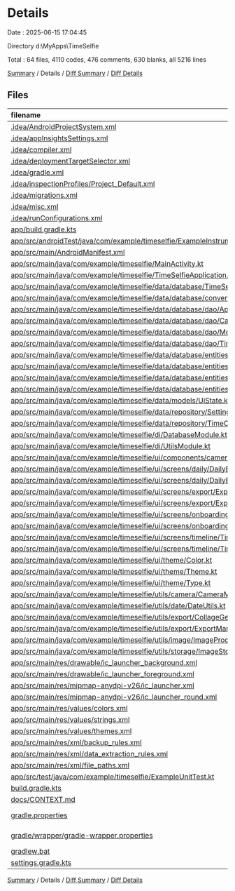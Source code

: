 # Details

Date : 2025-06-15 17:04:45

Directory d:\\MyApps\\TimeSelfie

Total : 64 files,  4110 codes, 476 comments, 630 blanks, all 5216 lines

[Summary](results.md) / Details / [Diff Summary](diff.md) / [Diff Details](diff-details.md)

## Files
| filename | language | code | comment | blank | total |
| :--- | :--- | ---: | ---: | ---: | ---: |
| [.idea/AndroidProjectSystem.xml](/.idea/AndroidProjectSystem.xml) | XML | 6 | 0 | 0 | 6 |
| [.idea/appInsightsSettings.xml](/.idea/appInsightsSettings.xml) | XML | 26 | 0 | 0 | 26 |
| [.idea/compiler.xml](/.idea/compiler.xml) | XML | 6 | 0 | 0 | 6 |
| [.idea/deploymentTargetSelector.xml](/.idea/deploymentTargetSelector.xml) | XML | 10 | 0 | 0 | 10 |
| [.idea/gradle.xml](/.idea/gradle.xml) | XML | 19 | 0 | 0 | 19 |
| [.idea/inspectionProfiles/Project\_Default.xml](/.idea/inspectionProfiles/Project_Default.xml) | XML | 61 | 0 | 0 | 61 |
| [.idea/migrations.xml](/.idea/migrations.xml) | XML | 10 | 0 | 0 | 10 |
| [.idea/misc.xml](/.idea/misc.xml) | XML | 10 | 0 | 0 | 10 |
| [.idea/runConfigurations.xml](/.idea/runConfigurations.xml) | XML | 17 | 0 | 0 | 17 |
| [app/build.gradle.kts](/app/build.gradle.kts) | Kotlinscript | 79 | 13 | 18 | 110 |
| [app/src/androidTest/java/com/example/timeselfie/ExampleInstrumentedTest.kt](/app/src/androidTest/java/com/example/timeselfie/ExampleInstrumentedTest.kt) | Kotlin | 14 | 6 | 4 | 24 |
| [app/src/main/AndroidManifest.xml](/app/src/main/AndroidManifest.xml) | XML | 45 | 4 | 7 | 56 |
| [app/src/main/java/com/example/timeselfie/MainActivity.kt](/app/src/main/java/com/example/timeselfie/MainActivity.kt) | Kotlin | 69 | 1 | 9 | 79 |
| [app/src/main/java/com/example/timeselfie/TimeSelfieApplication.kt](/app/src/main/java/com/example/timeselfie/TimeSelfieApplication.kt) | Kotlin | 5 | 4 | 3 | 12 |
| [app/src/main/java/com/example/timeselfie/data/database/TimeSelfieDatabase.kt](/app/src/main/java/com/example/timeselfie/data/database/TimeSelfieDatabase.kt) | Kotlin | 47 | 4 | 6 | 57 |
| [app/src/main/java/com/example/timeselfie/data/database/converters/Converters.kt](/app/src/main/java/com/example/timeselfie/data/database/converters/Converters.kt) | Kotlin | 13 | 4 | 5 | 22 |
| [app/src/main/java/com/example/timeselfie/data/database/dao/AppSettingsDao.kt](/app/src/main/java/com/example/timeselfie/data/database/dao/AppSettingsDao.kt) | Kotlin | 16 | 4 | 8 | 28 |
| [app/src/main/java/com/example/timeselfie/data/database/dao/CapsuleEntryDao.kt](/app/src/main/java/com/example/timeselfie/data/database/dao/CapsuleEntryDao.kt) | Kotlin | 25 | 4 | 12 | 41 |
| [app/src/main/java/com/example/timeselfie/data/database/dao/MoodEntryDao.kt](/app/src/main/java/com/example/timeselfie/data/database/dao/MoodEntryDao.kt) | Kotlin | 23 | 4 | 11 | 38 |
| [app/src/main/java/com/example/timeselfie/data/database/dao/TimeCapsuleDao.kt](/app/src/main/java/com/example/timeselfie/data/database/dao/TimeCapsuleDao.kt) | Kotlin | 23 | 4 | 11 | 38 |
| [app/src/main/java/com/example/timeselfie/data/database/entities/AppSettings.kt](/app/src/main/java/com/example/timeselfie/data/database/entities/AppSettings.kt) | Kotlin | 10 | 3 | 3 | 16 |
| [app/src/main/java/com/example/timeselfie/data/database/entities/CapsuleEntry.kt](/app/src/main/java/com/example/timeselfie/data/database/entities/CapsuleEntry.kt) | Kotlin | 30 | 4 | 3 | 37 |
| [app/src/main/java/com/example/timeselfie/data/database/entities/MoodEntry.kt](/app/src/main/java/com/example/timeselfie/data/database/entities/MoodEntry.kt) | Kotlin | 13 | 4 | 3 | 20 |
| [app/src/main/java/com/example/timeselfie/data/database/entities/TimeCapsule.kt](/app/src/main/java/com/example/timeselfie/data/database/entities/TimeCapsule.kt) | Kotlin | 15 | 4 | 3 | 22 |
| [app/src/main/java/com/example/timeselfie/data/models/UiState.kt](/app/src/main/java/com/example/timeselfie/data/models/UiState.kt) | Kotlin | 31 | 15 | 6 | 52 |
| [app/src/main/java/com/example/timeselfie/data/repository/SettingsRepository.kt](/app/src/main/java/com/example/timeselfie/data/repository/SettingsRepository.kt) | Kotlin | 85 | 34 | 14 | 133 |
| [app/src/main/java/com/example/timeselfie/data/repository/TimeCapsuleRepository.kt](/app/src/main/java/com/example/timeselfie/data/repository/TimeCapsuleRepository.kt) | Kotlin | 68 | 6 | 18 | 92 |
| [app/src/main/java/com/example/timeselfie/di/DatabaseModule.kt](/app/src/main/java/com/example/timeselfie/di/DatabaseModule.kt) | Kotlin | 43 | 3 | 8 | 54 |
| [app/src/main/java/com/example/timeselfie/di/UtilsModule.kt](/app/src/main/java/com/example/timeselfie/di/UtilsModule.kt) | Kotlin | 43 | 1 | 7 | 51 |
| [app/src/main/java/com/example/timeselfie/ui/components/camera/CameraPreview.kt](/app/src/main/java/com/example/timeselfie/ui/components/camera/CameraPreview.kt) | Kotlin | 167 | 10 | 17 | 194 |
| [app/src/main/java/com/example/timeselfie/ui/screens/daily/DailyEntryScreen.kt](/app/src/main/java/com/example/timeselfie/ui/screens/daily/DailyEntryScreen.kt) | Kotlin | 279 | 14 | 20 | 313 |
| [app/src/main/java/com/example/timeselfie/ui/screens/daily/DailyEntryViewModel.kt](/app/src/main/java/com/example/timeselfie/ui/screens/daily/DailyEntryViewModel.kt) | Kotlin | 129 | 10 | 24 | 163 |
| [app/src/main/java/com/example/timeselfie/ui/screens/export/ExportScreen.kt](/app/src/main/java/com/example/timeselfie/ui/screens/export/ExportScreen.kt) | Kotlin | 356 | 12 | 33 | 401 |
| [app/src/main/java/com/example/timeselfie/ui/screens/export/ExportViewModel.kt](/app/src/main/java/com/example/timeselfie/ui/screens/export/ExportViewModel.kt) | Kotlin | 171 | 4 | 21 | 196 |
| [app/src/main/java/com/example/timeselfie/ui/screens/onboarding/OnboardingScreen.kt](/app/src/main/java/com/example/timeselfie/ui/screens/onboarding/OnboardingScreen.kt) | Kotlin | 208 | 11 | 31 | 250 |
| [app/src/main/java/com/example/timeselfie/ui/screens/onboarding/OnboardingViewModel.kt](/app/src/main/java/com/example/timeselfie/ui/screens/onboarding/OnboardingViewModel.kt) | Kotlin | 36 | 12 | 7 | 55 |
| [app/src/main/java/com/example/timeselfie/ui/screens/timeline/TimelineScreen.kt](/app/src/main/java/com/example/timeselfie/ui/screens/timeline/TimelineScreen.kt) | Kotlin | 225 | 5 | 10 | 240 |
| [app/src/main/java/com/example/timeselfie/ui/screens/timeline/TimelineViewModel.kt](/app/src/main/java/com/example/timeselfie/ui/screens/timeline/TimelineViewModel.kt) | Kotlin | 64 | 6 | 10 | 80 |
| [app/src/main/java/com/example/timeselfie/ui/theme/Color.kt](/app/src/main/java/com/example/timeselfie/ui/theme/Color.kt) | Kotlin | 41 | 7 | 9 | 57 |
| [app/src/main/java/com/example/timeselfie/ui/theme/Theme.kt](/app/src/main/java/com/example/timeselfie/ui/theme/Theme.kt) | Kotlin | 56 | 1 | 6 | 63 |
| [app/src/main/java/com/example/timeselfie/ui/theme/Type.kt](/app/src/main/java/com/example/timeselfie/ui/theme/Type.kt) | Kotlin | 15 | 17 | 2 | 34 |
| [app/src/main/java/com/example/timeselfie/utils/camera/CameraManager.kt](/app/src/main/java/com/example/timeselfie/utils/camera/CameraManager.kt) | Kotlin | 82 | 13 | 22 | 117 |
| [app/src/main/java/com/example/timeselfie/utils/date/DateUtils.kt](/app/src/main/java/com/example/timeselfie/utils/date/DateUtils.kt) | Kotlin | 45 | 21 | 12 | 78 |
| [app/src/main/java/com/example/timeselfie/utils/export/CollageGenerator.kt](/app/src/main/java/com/example/timeselfie/utils/export/CollageGenerator.kt) | Kotlin | 165 | 36 | 39 | 240 |
| [app/src/main/java/com/example/timeselfie/utils/export/ExportManager.kt](/app/src/main/java/com/example/timeselfie/utils/export/ExportManager.kt) | Kotlin | 138 | 33 | 28 | 199 |
| [app/src/main/java/com/example/timeselfie/utils/image/ImageProcessor.kt](/app/src/main/java/com/example/timeselfie/utils/image/ImageProcessor.kt) | Kotlin | 104 | 26 | 27 | 157 |
| [app/src/main/java/com/example/timeselfie/utils/storage/ImageStorage.kt](/app/src/main/java/com/example/timeselfie/utils/storage/ImageStorage.kt) | Kotlin | 140 | 43 | 33 | 216 |
| [app/src/main/res/drawable/ic\_launcher\_background.xml](/app/src/main/res/drawable/ic_launcher_background.xml) | XML | 170 | 0 | 1 | 171 |
| [app/src/main/res/drawable/ic\_launcher\_foreground.xml](/app/src/main/res/drawable/ic_launcher_foreground.xml) | XML | 30 | 0 | 0 | 30 |
| [app/src/main/res/mipmap-anydpi-v26/ic\_launcher.xml](/app/src/main/res/mipmap-anydpi-v26/ic_launcher.xml) | XML | 6 | 0 | 0 | 6 |
| [app/src/main/res/mipmap-anydpi-v26/ic\_launcher\_round.xml](/app/src/main/res/mipmap-anydpi-v26/ic_launcher_round.xml) | XML | 6 | 0 | 0 | 6 |
| [app/src/main/res/values/colors.xml](/app/src/main/res/values/colors.xml) | XML | 10 | 0 | 0 | 10 |
| [app/src/main/res/values/strings.xml](/app/src/main/res/values/strings.xml) | XML | 3 | 0 | 0 | 3 |
| [app/src/main/res/values/themes.xml](/app/src/main/res/values/themes.xml) | XML | 4 | 0 | 1 | 5 |
| [app/src/main/res/xml/backup\_rules.xml](/app/src/main/res/xml/backup_rules.xml) | XML | 9 | 4 | 0 | 13 |
| [app/src/main/res/xml/data\_extraction\_rules.xml](/app/src/main/res/xml/data_extraction_rules.xml) | XML | 9 | 10 | 0 | 19 |
| [app/src/main/res/xml/file\_paths.xml](/app/src/main/res/xml/file_paths.xml) | XML | 6 | 0 | 1 | 7 |
| [app/src/test/java/com/example/timeselfie/ExampleUnitTest.kt](/app/src/test/java/com/example/timeselfie/ExampleUnitTest.kt) | Kotlin | 9 | 5 | 3 | 17 |
| [build.gradle.kts](/build.gradle.kts) | Kotlinscript | 7 | 1 | 0 | 8 |
| [docs/CONTEXT.md](/docs/CONTEXT.md) | Markdown | 488 | 0 | 89 | 577 |
| [gradle.properties](/gradle.properties) | Java Properties | 4 | 19 | 0 | 23 |
| [gradle/wrapper/gradle-wrapper.properties](/gradle/wrapper/gradle-wrapper.properties) | Java Properties | 5 | 1 | 1 | 7 |
| [gradlew.bat](/gradlew.bat) | Batch | 39 | 29 | 22 | 90 |
| [settings.gradle.kts](/settings.gradle.kts) | Kotlinscript | 22 | 0 | 2 | 24 |

[Summary](results.md) / Details / [Diff Summary](diff.md) / [Diff Details](diff-details.md)